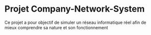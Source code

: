 # Projet Company-Network-System
Ce projet a pour objectif de simuler un réseau informatique réel afin de mieux comprendre sa nature et son fonctionnement
